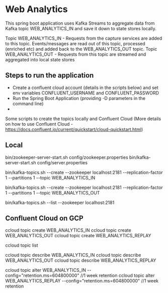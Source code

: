 # Web Analytics



This spring boot application uses Kafka Streams to aggregate data from Kafka topic WEB_ANALYTICS_IN and save it down to state stores locally. 

Topic WEB_ANALYTICS_IN - Requests from the capture services are added to this topic. Events/messages are read out of this topic, processed (enriched etc) and added back to the WEB_ANALYTICS_OUT topic.
Topic WEB_ANALYTICS_OUT - Requests from this topic are streamed and aggregated into local state stores 

## Steps to run the application 
* Create a confluent cloud account (details in the scripts below) and set env variables CONFLUENT_USERNAME and CONFLUENT_PASSWORD
* Run the Spring Boot Application (providing -D parameters in the command line)
* 


Some scripts to create the topics locally and Confluent Cloud (More details on how to use Confluent Cloud - https://docs.confluent.io/current/quickstart/cloud-quickstart.html)

## Local
bin/zookeeper-server-start.sh config/zookeeper.properties
bin/kafka-server-start.sh config/server.properties

bin/kafka-topics.sh --create --zookeeper localhost:2181 --replication-factor 1 --partitions 1 --topic WEB_ANALYTICS_IN

bin/kafka-topics.sh --create --zookeeper localhost:2181 --replication-factor 1 --partitions 1 --topic WEB_ANALYTICS_OUT

bin/kafka-topics.sh --list --zookeeper localhost:2181

## Confluent Cloud on GCP

ccloud topic create WEB_ANALYTICS_IN
ccloud topic create WEB_ANALYTICS_OUT
ccloud topic create WEB_ANALYTICS_REPLAY

ccloud topic list

ccloud topic describe WEB_ANALYTICS_IN
ccloud topic describe WEB_ANALYTICS_OUT
ccloud topic describe WEB_ANALYTICS_REPLAY

ccloud topic alter WEB_ANALYTICS_IN --config="retention.ms=604800000" //1 week retention
ccloud topic alter WEB_ANALYTICS_REPLAY --config="retention.ms=604800000" //1 week retention

